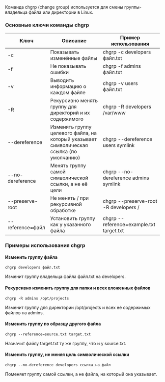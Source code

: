 Команда chgrp (change group) используется для смены группы-владельца файла или директории в Linux.

### **Основные ключи команды chgrp**

|**Ключ**|**Описание**|**Пример использования**|
|---|---|---|
|-c|Показывать изменённые файлы|chgrp -c developers файл.txt|
|-f|Не показывать ошибки|chgrp -f admins файл.txt|
|-v|Выводить информацию о каждом файле|chgrp -v users файл.txt|
|-R|Рекурсивно менять группу для директорий и их содержимого|chgrp -R developers /var/www|
|--dereference|Изменять группу целевого файла, на который указывает символическая ссылка (по умолчанию)|chgrp --dereference users symlink|
|--no-dereference|Менять группу самой символической ссылки, а не её цели|chgrp --no-dereference admins symlink|
|--preserve-root|Не менять / при рекурсивной обработке|chgrp --preserve-root -R developers /|
|--reference=файл|Установить группу как у указанного файла|chgrp --reference=example.txt target.txt|

### **Примеры использования chgrp**

#### **Изменить группу файла**
```
chgrp developers файл.txt
```
Изменит группу владельца файла файл.txt на developers.

#### **Рекурсивно изменить группу для папки и всех вложенных файлов**
```
chgrp -R admins /opt/projects
```
Изменит группу для директории /opt/projects и всех её содержимых файлов на admins.

#### **Изменить группу по образцу другого файла**
```
chgrp --reference=source.txt target.txt
```
Назначит файлу target.txt ту же группу, что и у source.txt.

#### **Изменить группу, не меняя цель символической ссылки**
```
chgrp --no-dereference developers ссылка_на_файл
```
Поменяет группу самой ссылки, а не файла, на который она указывает.
